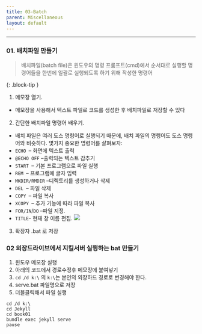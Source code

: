 ```yaml
---
title: 03-Batch
parent: Miscellaneous
layout: default
---
```

-----
###  01. 배치파일 만들기
>
>  배치파일(batch file)은 윈도우의 명령 프롬프트(cmd)에서 순서대로 실행할 명령어들을 한번에 일괄로 실행되도록 하기 위해 작성한 명령어
> 
{: .block-tip }

1. 메모장 열기. 
  - 메모장을 사용해서 텍스트 파일로 코드를 생성한 후 배치파일로 저장할 수 있다
2. 간단한 배치파일 명령어 배우기. 
  - 배치 파일은 여러 도스 명령어로 실행되기 때문에, 배치 파일의 명령어도 도스 명령어와 비슷하다. 몇가지 중요한 명령어를 살펴보자:
  - `ECHO `– 화면에 텍스트 출력
  - `@ECHO OFF`  –출력되는 텍스트 감추기
  - `START `– 기본 프로그램으로 파일 실행
  - `REM `– 프로그램에 글자 입력
  - `MKDIR/RMDIR`  –디렉토리를 생성하거나 삭제
  - `DEL `– 파일 삭제
  - `COPY `– 파일 복사
  - `XCOPY `– 추가 기능에 따라 파일 복사
  - `FOR/IN`/`DO`  –파일 지정.
  - `TITLE`- 현재 창 이름 편집.
    <img src='{{" https://www.wikihow.com/images/thumb/a/aa/4288-2-2.jpg/v4-728px-4288-2-2.jpg "}}'>
3. 확장자 .bat 로 저장

### 02 외장드라이브에서 지킬서버 실행하는 bat 만들기

1. 윈도우 메모장 실행
1. 아래의 코드에서 경로수정후 메모장에 붙여넣기
  1. `cd /d k:\` 의 `k:\`는 본인의 외장하드 경로로 변경해야 한다.
1. serve.bat 파일명으로 저장
1. 더블클릭해서 파일 실행

```
cd /d k:\ 
cd Jekyll
cd book01
bundle exec jekyll serve
pause

```


